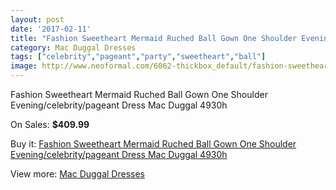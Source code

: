 ```yaml
---
layout: post
date: '2017-02-11'
title: "Fashion Sweetheart Mermaid Ruched Ball Gown One Shoulder Evening/celebrity/pageant Dress Mac Duggal 4930h"
category: Mac Duggal Dresses
tags: ["celebrity","pageant","party","sweetheart","ball"]
image: http://www.neoformal.com/6062-thickbox_default/fashion-sweetheart-mermaid-ruched-ball-gown-one-shoulder-evening-celebrity-pageant-dress-mac-duggal-4930h.jpg
---
```

Fashion Sweetheart Mermaid Ruched Ball Gown One Shoulder Evening/celebrity/pageant Dress Mac Duggal 4930h

On Sales: **$409.99**
<a href="https://www.neoformal.com/en/mac-duggal-dresses/2210-fashion-sweetheart-mermaid-ruched-ball-gown-one-shoulder-evening-celebrity-pageant-dress-mac-duggal-4930h.html"><amp-img layout="responsive" width="600" height="600" src="//www.neoformal.com/6062-thickbox_default/fashion-sweetheart-mermaid-ruched-ball-gown-one-shoulder-evening-celebrity-pageant-dress-mac-duggal-4930h.jpg" alt="Fashion Sweetheart Mermaid Ruched Ball Gown One Shoulder Evening/celebrity/pageant Dress Mac Duggal 4930h 0" /></a>
<a href="https://www.neoformal.com/en/mac-duggal-dresses/2210-fashion-sweetheart-mermaid-ruched-ball-gown-one-shoulder-evening-celebrity-pageant-dress-mac-duggal-4930h.html"><amp-img layout="responsive" width="600" height="600" src="//www.neoformal.com/6063-thickbox_default/fashion-sweetheart-mermaid-ruched-ball-gown-one-shoulder-evening-celebrity-pageant-dress-mac-duggal-4930h.jpg" alt="Fashion Sweetheart Mermaid Ruched Ball Gown One Shoulder Evening/celebrity/pageant Dress Mac Duggal 4930h 1" /></a>
<a href="https://www.neoformal.com/en/mac-duggal-dresses/2210-fashion-sweetheart-mermaid-ruched-ball-gown-one-shoulder-evening-celebrity-pageant-dress-mac-duggal-4930h.html"><amp-img layout="responsive" width="600" height="600" src="//www.neoformal.com/6064-thickbox_default/fashion-sweetheart-mermaid-ruched-ball-gown-one-shoulder-evening-celebrity-pageant-dress-mac-duggal-4930h.jpg" alt="Fashion Sweetheart Mermaid Ruched Ball Gown One Shoulder Evening/celebrity/pageant Dress Mac Duggal 4930h 2" /></a>
<a href="https://www.neoformal.com/en/mac-duggal-dresses/2210-fashion-sweetheart-mermaid-ruched-ball-gown-one-shoulder-evening-celebrity-pageant-dress-mac-duggal-4930h.html"><amp-img layout="responsive" width="600" height="600" src="//www.neoformal.com/6065-thickbox_default/fashion-sweetheart-mermaid-ruched-ball-gown-one-shoulder-evening-celebrity-pageant-dress-mac-duggal-4930h.jpg" alt="Fashion Sweetheart Mermaid Ruched Ball Gown One Shoulder Evening/celebrity/pageant Dress Mac Duggal 4930h 3" /></a>

Buy it: [Fashion Sweetheart Mermaid Ruched Ball Gown One Shoulder Evening/celebrity/pageant Dress Mac Duggal 4930h](https://www.neoformal.com/en/mac-duggal-dresses/2210-fashion-sweetheart-mermaid-ruched-ball-gown-one-shoulder-evening-celebrity-pageant-dress-mac-duggal-4930h.html "Fashion Sweetheart Mermaid Ruched Ball Gown One Shoulder Evening/celebrity/pageant Dress Mac Duggal 4930h")

View more: [Mac Duggal Dresses](https://www.neoformal.com/en/18-mac-duggal-dresses "Mac Duggal Dresses")
